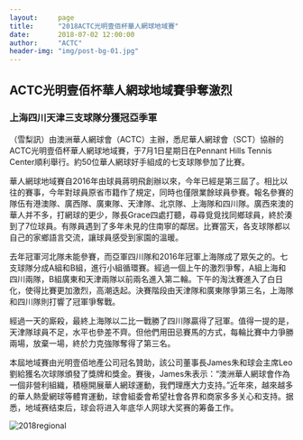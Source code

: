 ```yaml
---
layout:     page
title:      "2018ACTC光明壹佰杯華人網球地域賽"
date:       2018-07-02 12:00:00
author:     "ACTC"
header-img: "img/post-bg-01.jpg"
---
```


<h2>ACTC光明壹佰杯華人網球地域賽爭奪激烈</h2>
<h3>上海四川天津三支球隊分獲冠亞季軍</h3>

<p>（雪梨訊）由澳洲華人網球會（ACTC）主辦，悉尼華人網球會（SCT）協辦的ACTC光明壹佰杯華人網球地域賽，于7月1日星期日在Pennant Hills Tennis Center順利舉行。約50位華人網球好手組成的七支球隊參加了比賽。</p>
<p>華人網球地域賽自2016年由球員蔣明飛創辦以來，今年已經是第三屆了。相比以往的賽事，今年對球員原省市籍作了規定，同時也僅限業餘球員參賽。報名參賽的隊伍有港澳隊、廣西隊、廣東隊、天津隊、北京隊、上海隊和四川隊。廣西來澳的華人并不多，打網球的更少，隊長Grace四處打聽，尋尋覓覓找同鄉球員，終於湊到了7位球員。有隊員遇到了多年未見的住南寧的鄰居。比賽當天，各支球隊都以自己的家鄉語言交流，讓球員感受到家園的溫暖。</p>
<p>去年冠軍河北隊未能參賽，而亞軍四川隊和2016年冠軍上海隊成了眾矢之的。七支球隊分成A組和B組，進行小組循環賽。經過一個上午的激烈爭奪，A組上海和四川兩隊，B組廣東和天津兩隊以前兩名進入第二輪。下午的淘汰賽進入了白日化，使得比賽更加激烈，高潮迭起。決賽階段由天津隊和廣東隊爭第三名，上海隊和四川隊則打響了冠軍爭奪戰。</p>
<p>經過一天的廝殺，最終上海隊以二比一戰勝了四川隊贏得了冠軍。值得一提的是，天津隊球員不足，水平也參差不齊。但他們用田忌賽馬的方式，每輪比賽中力爭勝兩場，放棄一場，終於力克強隊奪得了第三名。</p>
<p>本屆地域賽由光明壹佰地產公司冠名贊助，該公司董事長James朱和球会主席Leo劉給獲名次球隊頒發了獎牌和獎金。賽後，James朱表示：“澳洲華人網球會作為一個非營利組織，積極開展華人網球運動，我們理應大力支持。”近年來，越來越多的華人熱愛網球等體育運動，球會組委會希望社會各界和商家多多关心和支持。据悉，地域赛结束后，球会将进入年底华人网球大奖赛的筹备工作。</p>

<div class="row text-center">
  <div class="col-xs-12 col-sm-12 col-md-12 col-lg-12">
    <img class="img-responsive" src="https://farm2.staticflickr.com/1913/45145478572_4792d91310_o.jpg" alt="2018regional" />
  </div>
</div>
